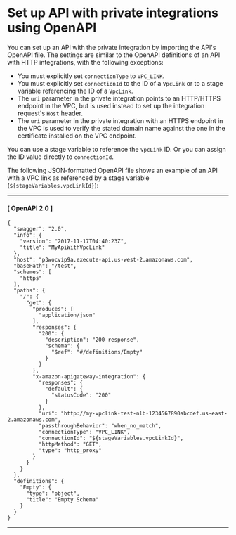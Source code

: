 # Set up API with private integrations using OpenAPI<a name="set-up-api-with-vpclink-using-swagger"></a>

You can set up an API with the private integration by importing the API's OpenAPI file\. The settings are similar to the OpenAPI definitions of an API with HTTP integrations, with the following exceptions: 
+ You must explicitly set `connectionType` to `VPC_LINK`\.
+ You must explicitly set `connectionId` to the ID of a `VpcLink` or to a stage variable referencing the ID of a `VpcLink`\.
+ The `uri` parameter in the private integration points to an HTTP/HTTPS endpoint in the VPC, but is used instead to set up the integration request's `Host` header\.
+ The `uri` parameter in the private integration with an HTTPS endpoint in the VPC is used to verify the stated domain name against the one in the certificate installed on the VPC endpoint\.

 You can use a stage variable to reference the `VpcLink` ID\. Or you can assign the ID value directly to `connectionId`\. 

The following JSON\-formatted OpenAPI file shows an example of an API with a VPC link as referenced by a stage variable \(`${stageVariables.vpcLinkId}`\):

------
#### [ OpenAPI 2\.0 ]

```
{
  "swagger": "2.0",
  "info": {
    "version": "2017-11-17T04:40:23Z",
    "title": "MyApiWithVpcLink"
  },
  "host": "p3wocvip9a.execute-api.us-west-2.amazonaws.com",
  "basePath": "/test",
  "schemes": [
    "https"
  ],
  "paths": {
    "/": {
      "get": {
        "produces": [
          "application/json"
        ],
        "responses": {
          "200": {
            "description": "200 response",
            "schema": {
              "$ref": "#/definitions/Empty"
            }
          }
        },
        "x-amazon-apigateway-integration": {
          "responses": {
            "default": {
              "statusCode": "200"
            }
          },
          "uri": "http://my-vpclink-test-nlb-1234567890abcdef.us-east-2.amazonaws.com",
          "passthroughBehavior": "when_no_match",
          "connectionType": "VPC_LINK",
          "connectionId": "${stageVariables.vpcLinkId}",
          "httpMethod": "GET",
          "type": "http_proxy"
        }
      }
    }
  },
  "definitions": {
    "Empty": {
      "type": "object",
      "title": "Empty Schema"
    }
  }
}
```

------